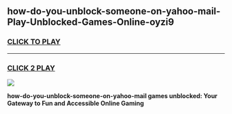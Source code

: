 
## how-do-you-unblock-someone-on-yahoo-mail-Play-Unblocked-Games-Online-oyzi9
<h3>
<a href="https://premium76.site?title=how-do-you-unblock-someone-on-yahoo-mail&ref=25A">CLICK TO PLAY</a></h3>
<hr>

<h3>
<a href="https://premium76.site?title=how-do-you-unblock-someone-on-yahoo-mail&ref=25A">CLICK 2 PLAY</a>
  
</h3>

<a href="https://premium76.site?title=how-do-you-unblock-someone-on-yahoo-mail&ref=25A"><img src="https://clearcache.store/games.png"></a>


**how-do-you-unblock-someone-on-yahoo-mail games unblocked: Your Gateway to Fun and Accessible Online Gaming**
